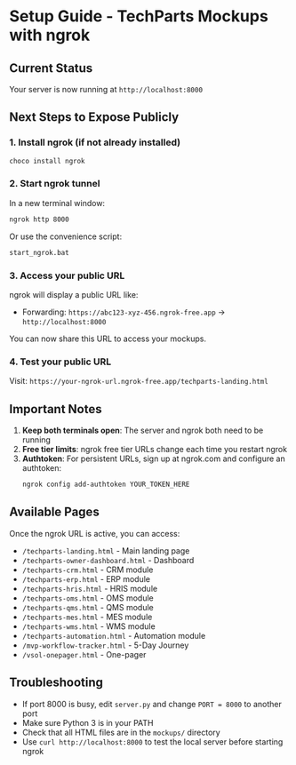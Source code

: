 # Setup Guide - TechParts Mockups with ngrok

## Current Status

Your server is now running at `http://localhost:8000`

## Next Steps to Expose Publicly

### 1. Install ngrok (if not already installed)

```bash
choco install ngrok
```

### 2. Start ngrok tunnel

In a new terminal window:

```bash
ngrok http 8000
```

Or use the convenience script:

```bash
start_ngrok.bat
```

### 3. Access your public URL

ngrok will display a public URL like:
- Forwarding: `https://abc123-xyz-456.ngrok-free.app` -> `http://localhost:8000`

You can now share this URL to access your mockups.

### 4. Test your public URL

Visit: `https://your-ngrok-url.ngrok-free.app/techparts-landing.html`

## Important Notes

1. **Keep both terminals open**: The server and ngrok both need to be running
2. **Free tier limits**: ngrok free tier URLs change each time you restart ngrok
3. **Authtoken**: For persistent URLs, sign up at ngrok.com and configure an authtoken:
   ```bash
   ngrok config add-authtoken YOUR_TOKEN_HERE
   ```

## Available Pages

Once the ngrok URL is active, you can access:

- `/techparts-landing.html` - Main landing page
- `/techparts-owner-dashboard.html` - Dashboard
- `/techparts-crm.html` - CRM module
- `/techparts-erp.html` - ERP module
- `/techparts-hris.html` - HRIS module
- `/techparts-oms.html` - OMS module
- `/techparts-qms.html` - QMS module
- `/techparts-mes.html` - MES module
- `/techparts-wms.html` - WMS module
- `/techparts-automation.html` - Automation module
- `/mvp-workflow-tracker.html` - 5-Day Journey
- `/vsol-onepager.html` - One-pager

## Troubleshooting

- If port 8000 is busy, edit `server.py` and change `PORT = 8000` to another port
- Make sure Python 3 is in your PATH
- Check that all HTML files are in the `mockups/` directory
- Use `curl http://localhost:8000` to test the local server before starting ngrok

